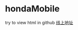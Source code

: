 # hondaMobile
try to view html in github
<a href="https://xiaopanshi.github.io/hondaMobile/honda_IM" target="view_window">线上地址</a>
